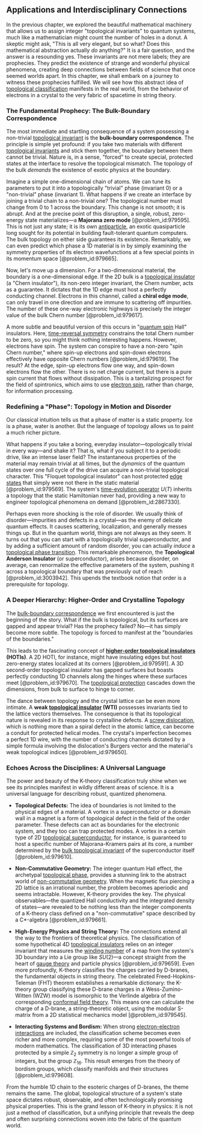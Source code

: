 ## Applications and Interdisciplinary Connections

In the previous chapter, we explored the beautiful mathematical machinery that allows us to assign integer "topological invariants" to quantum systems, much like a mathematician might count the number of holes in a donut. A skeptic might ask, "This is all very elegant, but so what? Does this mathematical abstraction actually *do* anything?" It is a fair question, and the answer is a resounding yes. These invariants are not mere labels; they are prophecies. They predict the existence of strange and wonderful physical phenomena, creating deep connections between fields of science that once seemed worlds apart. In this chapter, we shall embark on a journey to witness these prophecies fulfilled. We will see how this abstract idea of [topological classification](@article_id:154035) manifests in the real world, from the behavior of electrons in a crystal to the very fabric of spacetime in string theory.

### The Fundamental Prophecy: The Bulk-Boundary Correspondence

The most immediate and startling consequence of a system possessing a non-trivial [topological invariant](@article_id:141534) is the **bulk-boundary correspondence**. The principle is simple yet profound: if you take two materials with different [topological invariants](@article_id:138032) and stick them together, the boundary between them cannot be trivial. Nature is, in a sense, "forced" to create special, protected states at the interface to resolve the topological mismatch. The topology of the bulk *demands* the existence of exotic physics at the boundary.

Imagine a simple one-dimensional chain of atoms. We can tune its parameters to put it into a topologically "trivial" phase (invariant 0) or a "non-trivial" phase (invariant 1). What happens if we create an interface by joining a trivial chain to a non-trivial one? The topological number must change from 0 to 1 across the boundary. This change is not smooth; it is abrupt. And at the precise point of this disruption, a single, robust, zero-energy state materializes—a **Majorana zero mode** [@problem_id:979595]. This is not just any state; it is its own [antiparticle](@article_id:193113), an exotic quasiparticle long sought for its potential in building fault-tolerant quantum computers. The bulk topology on either side guarantees its existence. Remarkably, we can even predict which phase a 1D material is in by simply examining the symmetry properties of its electron wavefunctions at a few special points in its momentum space [@problem_id:979665].

Now, let's move up a dimension. For a two-dimensional material, the boundary is a one-dimensional edge. If the 2D bulk is a [topological insulator](@article_id:136609) (a "Chern insulator"), its non-zero integer invariant, the Chern number, acts as a guarantee. It dictates that the 1D edge must host a perfectly conducting channel. Electrons in this channel, called a **chiral edge mode**, can only travel in one direction and are immune to scattering off impurities. The number of these one-way electronic highways is precisely the integer value of the bulk Chern number [@problem_id:979617].

A more subtle and beautiful version of this occurs in "[quantum spin](@article_id:137265) Hall" insulators. Here, [time-reversal symmetry](@article_id:137600) constrains the total Chern number to be zero, so you might think nothing interesting happens. However, electrons have spin. The system can conspire to have a non-zero "spin Chern number," where spin-up electrons and spin-down electrons effectively have opposite Chern numbers [@problem_id:979619]. The result? At the edge, spin-up electrons flow one way, and spin-down electrons flow the other. There is no net charge current, but there is a pure spin current that flows without dissipation. This is a tantalizing prospect for the field of spintronics, which aims to use [electron spin](@article_id:136522), rather than charge, for information processing.

### Redefining a "Phase": Topology in Motion and Disorder

Our classical intuition tells us that a phase of matter is a static property. Ice is a phase, water is another. But the language of topology allows us to paint a much richer picture.

What happens if you take a boring, everyday insulator—topologically trivial in every way—and shake it? That is, what if you subject it to a periodic drive, like an intense laser field? The instantaneous properties of the material may remain trivial at all times, but the *dynamics* of the quantum states over one full cycle of the drive can acquire a non-trivial topological character. This "Floquet topological insulator" can host protected [edge states](@article_id:142019) that simply were not there in the static material [@problem_id:979569]. The system's [time-evolution operator](@article_id:185780) $U(T)$ inherits a topology that the static Hamiltonian never had, providing a new way to engineer topological phenomena on demand [@problem_id:2867330].

Perhaps even more shocking is the role of disorder. We usually think of disorder—impurities and defects in a crystal—as the enemy of delicate quantum effects. It causes scattering, localization, and generally messes things up. But in the quantum world, things are not always as they seem. It turns out that you can start with a topologically trivial superconductor, and by adding a sufficient amount of random disorder, you can actually *induce* a [topological phase transition](@article_id:136720). This remarkable phenomenon, the **Topological Anderson Insulator** (or superconductor), arises because disorder, on average, can renormalize the effective parameters of the system, pushing it across a topological boundary that was previously out of reach [@problem_id:3003942]. This upends the textbook notion that order is a prerequisite for topology.

### A Deeper Hierarchy: Higher-Order and Crystalline Topology

The [bulk-boundary correspondence](@article_id:137153) we first encountered is just the beginning of the story. What if the bulk is topological, but its surfaces are gapped and appear trivial? Has the prophecy failed? No—it has simply become more subtle. The topology is forced to manifest at the "boundaries of the boundaries."

This leads to the fascinating concept of **[higher-order topological insulators](@article_id:138389) (HOTIs)**. A 2D HOTI, for instance, might have insulating edges but host zero-energy states localized at its corners [@problem_id:979591]. A 3D second-order topological insulator has gapped surfaces but boasts perfectly conducting 1D channels along the hinges where these surfaces meet [@problem_id:979670]. The [topological protection](@article_id:144894) cascades down the dimensions, from bulk to surface to hinge to corner.

The dance between topology and the crystal lattice can be even more intimate. A **weak [topological insulator](@article_id:136609) (WTI)** possesses invariants tied to the lattice vectors themselves. The consequence is that its topological nature is revealed in its response to crystalline defects. A [screw dislocation](@article_id:161019), which is nothing more than a spiral defect in the atomic lattice, can become a conduit for protected helical modes. The crystal's imperfection becomes a perfect 1D wire, with the number of conducting channels dictated by a simple formula involving the dislocation's Burgers vector and the material's weak topological indices [@problem_id:979650].

### Echoes Across the Disciplines: A Universal Language

The power and beauty of the K-theory classification truly shine when we see its principles manifest in wildly different areas of science. It is a universal language for describing robust, quantized phenomena.

*   **Topological Defects:** The idea of boundaries is not limited to the physical edges of a material. A vortex in a superconductor or a domain wall in a magnet is a form of topological defect in the field of the order parameter. These defects can act as boundaries for the electronic system, and they too can trap protected modes. A vortex in a certain type of 2D [topological superconductor](@article_id:144868), for instance, is guaranteed to host a specific number of Majorana-Kramers pairs at its core, a number determined by the [bulk topological invariant](@article_id:143164) of the superconductor itself [@problem_id:979610].

*   **Non-Commutative Geometry:** The integer quantum Hall effect, the archetypal [topological phase](@article_id:145954), provides a stunning link to the abstract world of [non-commutative geometry](@article_id:159852). When the magnetic flux piercing a 2D lattice is an irrational number, the problem becomes aperiodic and seems intractable. However, K-theory provides the key. The physical observables—the quantized Hall conductivity and the integrated density of states—are revealed to be nothing less than the integer components of a K-theory class defined on a "non-commutative" space described by a C*-algebra [@problem_id:979661].

*   **High-Energy Physics and String Theory:** The connections extend all the way to the frontiers of theoretical physics. The classification of some hypothetical 4D [topological insulators](@article_id:137340) relies on an integer invariant that measures the [winding number](@article_id:138213) of a map from the system's 3D boundary into a Lie group like $SU(2)$—a concept straight from the heart of [gauge theory](@article_id:142498) and particle physics [@problem_id:979659]. Even more profoundly, K-theory classifies the charges carried by D-branes, the fundamental objects in string theory. The celebrated Freed-Hopkins-Teleman (FHT) theorem establishes a remarkable dictionary: the K-theory group classifying these D-brane charges in a Wess-Zumino-Witten (WZW) model is isomorphic to the Verlinde algebra of the corresponding [conformal field theory](@article_id:144955). This means one can calculate the charge of a D-brane, a string-theoretic object, using the modular S-matrix from a 2D statistical mechanics model [@problem_id:979545].

*   **Interacting Systems and Bordism:** When strong [electron-electron interactions](@article_id:139406) are included, the classification scheme becomes even richer and more complex, requiring some of the most powerful tools of modern mathematics. The classification of 3D interacting phases protected by a simple $\mathbb{Z}_2$ symmetry is no longer a simple group of integers, but the group $\mathbb{Z}_{16}$. This result emerges from the theory of bordism groups, which classify manifolds and their structures [@problem_id:979608].

From the humble 1D chain to the esoteric charges of D-branes, the theme remains the same. The global, topological structure of a system's state space dictates robust, observable, and often technologically promising physical properties. This is the grand lesson of K-theory in physics: it is not just a method of classification, but a unifying principle that reveals the deep and often surprising connections woven into the fabric of the quantum world.